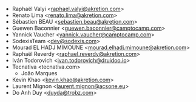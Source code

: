 - Raphaël Valyi \<<raphael.valyi@akretion.com>\>
- Renato Lima \<<renato.lima@akretion.com>\>
- Sébastien BEAU \<<sebastien.beau@akretion.com>\>
- Guewen Baconnier \<<guewen.baconnier@camptocamp.com>\>
- Yannick Vaucher \<<yannick.vaucher@camptocamp.com>\>
- SodexisTeam \<<dev@sodexis.com>\>
- Mourad EL HADJ MIMOUNE \<<mourad.elhadj.mimoune@akretion.com>\>
- Raphaël Reverdy \<<raphael.reverdy@akretion.com>\>
- Iván Todorovich \<<ivan.todorovich@druidoo.io>\>
- Tecnativa \<tecnativa.com\>
  - João Marques
- Kevin Khao \<<kevin.khao@akretion.com>\>
- Laurent Mignon \<<laurent.mignon@acsone.eu>\>
- Do Anh Duy \<<duyda@trobz.com>\>
